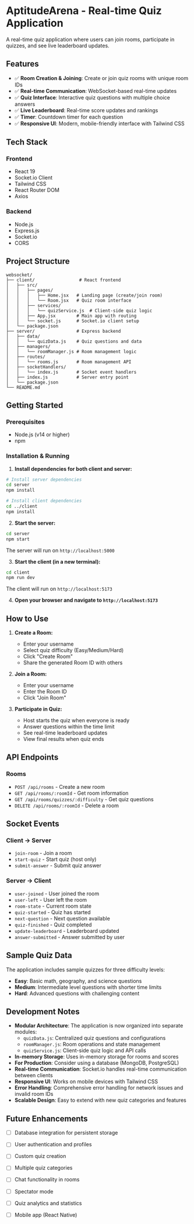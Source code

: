 # AptitudeArena - Real-time Quiz Application

A real-time quiz application where users can join rooms, participate in quizzes, and see live leaderboard updates.

## Features

- ✅ **Room Creation & Joining**: Create or join quiz rooms with unique room IDs
- ✅ **Real-time Communication**: WebSocket-based real-time updates
- ✅ **Quiz Interface**: Interactive quiz questions with multiple choice answers
- ✅ **Live Leaderboard**: Real-time score updates and rankings
- ✅ **Timer**: Countdown timer for each question
- ✅ **Responsive UI**: Modern, mobile-friendly interface with Tailwind CSS

## Tech Stack

### Frontend
- React 19
- Socket.io Client
- Tailwind CSS
- React Router DOM
- Axios

### Backend
- Node.js
- Express.js
- Socket.io
- CORS

## Project Structure

```
websocket/
├── client/                 # React frontend
│   ├── src/
│   │   ├── pages/
│   │   │   ├── Home.jsx   # Landing page (create/join room)
│   │   │   └── Room.jsx   # Quiz room interface
│   │   ├── services/
│   │   │   └── quizService.js  # Client-side quiz logic
│   │   ├── App.jsx        # Main app with routing
│   │   └── socket.js      # Socket.io client setup
│   └── package.json
├── server/                # Express backend
│   ├── data/
│   │   └── quizData.js    # Quiz questions and data
│   ├── managers/
│   │   └── roomManager.js # Room management logic
│   ├── routes/
│   │   └── rooms.js       # Room management API
│   ├── socketHandlers/
│   │   └── index.js       # Socket event handlers
│   ├── index.js           # Server entry point
│   └── package.json
└── README.md
```

## Getting Started

### Prerequisites
- Node.js (v14 or higher)
- npm

### Installation & Running

1. **Install dependencies for both client and server:**

```bash
# Install server dependencies
cd server
npm install

# Install client dependencies
cd ../client
npm install
```

2. **Start the server:**
```bash
cd server
npm start
```
The server will run on `http://localhost:5000`

3. **Start the client (in a new terminal):**
```bash
cd client
npm run dev
```
The client will run on `http://localhost:5173`

4. **Open your browser and navigate to `http://localhost:5173`**

## How to Use

1. **Create a Room:**
   - Enter your username
   - Select quiz difficulty (Easy/Medium/Hard)
   - Click "Create Room"
   - Share the generated Room ID with others

2. **Join a Room:**
   - Enter your username
   - Enter the Room ID
   - Click "Join Room"

3. **Participate in Quiz:**
   - Host starts the quiz when everyone is ready
   - Answer questions within the time limit
   - See real-time leaderboard updates
   - View final results when quiz ends

## API Endpoints

### Rooms
- `POST /api/rooms` - Create a new room
- `GET /api/rooms/:roomId` - Get room information
- `GET /api/rooms/quizzes/:difficulty` - Get quiz questions
- `DELETE /api/rooms/:roomId` - Delete a room

## Socket Events

### Client → Server
- `join-room` - Join a room
- `start-quiz` - Start quiz (host only)
- `submit-answer` - Submit quiz answer

### Server → Client
- `user-joined` - User joined the room
- `user-left` - User left the room
- `room-state` - Current room state
- `quiz-started` - Quiz has started
- `next-question` - Next question available
- `quiz-finished` - Quiz completed
- `update-leaderboard` - Leaderboard updated
- `answer-submitted` - Answer submitted by user

## Sample Quiz Data

The application includes sample quizzes for three difficulty levels:

- **Easy**: Basic math, geography, and science questions
- **Medium**: Intermediate level questions with shorter time limits
- **Hard**: Advanced questions with challenging content

## Development Notes

- **Modular Architecture**: The application is now organized into separate modules:
  - `quizData.js`: Centralized quiz questions and configurations
  - `roomManager.js`: Room operations and state management
  - `quizService.js`: Client-side quiz logic and API calls
- **In-memory Storage**: Uses in-memory storage for rooms and scores
- **For Production**: Consider using a database (MongoDB, PostgreSQL)
- **Real-time Communication**: Socket.io handles real-time communication between clients
- **Responsive UI**: Works on mobile devices with Tailwind CSS
- **Error Handling**: Comprehensive error handling for network issues and invalid room IDs
- **Scalable Design**: Easy to extend with new quiz categories and features

## Future Enhancements

- [ ] Database integration for persistent storage
- [ ] User authentication and profiles
- [ ] Custom quiz creation
- [ ] Multiple quiz categories
- [ ] Chat functionality in rooms
- [ ] Spectator mode
- [ ] Quiz analytics and statistics
- [ ] Mobile app (React Native)


